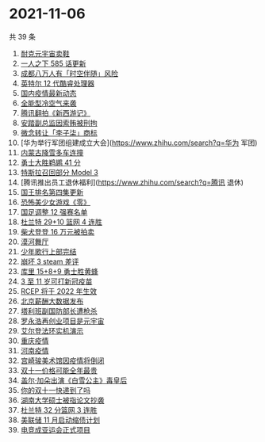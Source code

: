 # 2021-11-06

共 39 条

<!-- BEGIN -->
<!-- 最后更新时间 Sat Nov 06 2021 16:08:02 GMT+0800 (China Standard Time) -->

1. [耐克元宇宙卖鞋](https://www.zhihu.com/search?q=元宇宙)
1. [一人之下 585 话更新](https://www.zhihu.com/search?q=一人之下)
1. [成都八万人有「时空伴随」风险](https://www.zhihu.com/search?q=时空伴随)
1. [英特尔 12 代酷睿处理器](https://www.zhihu.com/search?q=12代酷睿)
1. [国内疫情最新动态](https://www.zhihu.com/search?q=疫情)
1. [全能型冷空气来袭](https://www.zhihu.com/search?q=冷空气)
1. [腾讯翻拍《新西游记》](https://www.zhihu.com/search?q=新西游记)
1. [安踏副总监因索贿被刑拘](https://www.zhihu.com/search?q=安踏副总监)
1. [微念转让「李子柒」商标](https://www.zhihu.com/search?q=李子柒)
1. [华为举行军团组建成立大会](https://www.zhihu.com/search?q=华为 军团)
1. [内蒙古降雪多车连撞](https://www.zhihu.com/search?q=内蒙古降雪)
1. [勇士大胜鹈鹕 41 分](https://www.zhihu.com/search?q=勇士)
1. [特斯拉召回部分 Model 3](https://www.zhihu.com/search?q=特斯拉)
1. [腾讯推出员工退休福利](https://www.zhihu.com/search?q=腾讯 退休)
1. [国王排名第四集更新](https://www.zhihu.com/search?q=国王排名)
1. [恐怖美少女游戏《零》](https://www.zhihu.com/search?q=零濡鸦之巫女)
1. [国足调整 12 强赛名单](https://www.zhihu.com/search?q=国足)
1. [杜兰特 29+10 篮网 4 连胜](https://www.zhihu.com/search?q=篮网)
1. [柴犬登登 16 万元被拍卖](https://www.zhihu.com/search?q=柴犬登登)
1. [漠河舞厅](https://www.zhihu.com/search?q=漠河舞厅)
1. [少年歌行上部完结](https://www.zhihu.com/search?q=少年歌行)
1. [崩坏 3 steam 差评](https://www.zhihu.com/search?q=崩坏3)
1. [库里 15+8+9 勇士胜黄蜂](https://www.zhihu.com/search?q=勇士)
1. [3 至 11 岁可打新冠疫苗](https://www.zhihu.com/search?q=新冠疫苗)
1. [RCEP 将于 2022 年生效](https://www.zhihu.com/search?q=rcep)
1. [北京薪酬大数据发布](https://www.zhihu.com/search?q=北京薪酬)
1. [塔利班副国防部长遭枪杀](https://www.zhihu.com/search?q=塔利班)
1. [罗永浩再创业项目是元宇宙](https://www.zhihu.com/search?q=罗永浩)
1. [艾尔登法环实机演示](https://www.zhihu.com/search?q=艾尔登法环)
1. [重庆疫情](https://www.zhihu.com/search?q=重庆疫情)
1. [河南疫情](https://www.zhihu.com/search?q=河南疫情)
1. [宫崎骏美术馆因疫情将倒闭](https://www.zhihu.com/search?q=宫崎骏美术馆)
1. [双十一价格可能全年最贵](https://www.zhihu.com/search?q=双十一价格)
1. [盖尔·加朵出演《白雪公主》毒皇后](https://www.zhihu.com/search?q=白雪公主)
1. [你的双十一快递到了吗](https://www.zhihu.com/search?q=双十一快递)
1. [湖南大学硕士被指论文抄袭](https://www.zhihu.com/search?q=论文抄袭)
1. [杜兰特 32 分篮网 3 连胜](https://www.zhihu.com/search?q=杜兰特)
1. [美联储 11 月启动缩债计划](https://www.zhihu.com/search?q=美联储)
1. [电竞成亚运会正式项目](https://www.zhihu.com/search?q=亚运会电竞)

<!-- END -->
